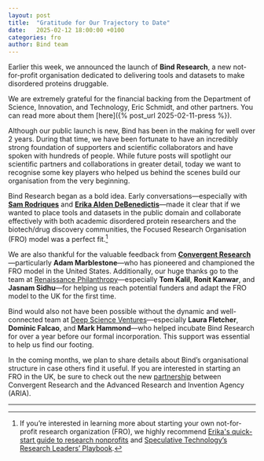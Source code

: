 ```yaml
---
layout: post
title:  "Gratitude for Our Trajectory to Date"
date:   2025-02-12 18:00:00 +0100
categories: fro
author: Bind team
---
```

Earlier this week, we announced the launch of **Bind Research**, a new not-for-profit organisation dedicated to delivering tools and datasets to make disordered proteins druggable.

We are extremely grateful for the financial backing from the Department of Science, Innovation, and Technology, Eric Schmidt, and other partners. You can read more about them [here]({% post_url 2025-02-11-press %}).

Although our public launch is new, Bind has been in the making for well over 2 years. During that time, we have been fortunate to have an incredibly strong foundation of supporters and scientific collaborators and have spoken with hundreds of people. While future posts will spotlight our scientific partners and collaborations in greater detail, today we want to recognise some key players who helped us behind the scenes build our organisation from the very beginning.

Bind Research began as a bold idea. Early conversations—especially with [**Sam Rodriques**](https://www.sam-rodriques.com/) and [**Erika Alden DeBenedictis**](https://www.erikadebenedictis.com/)—made it clear that if we wanted to place tools and datasets in the public domain and collaborate effectively with both academic disordered protein researchers and the biotech/drug discovery communities, the Focused Research Organisation (FRO) model was a perfect fit.[^1]

We are also thankful for the valuable feedback from [**Convergent Research**](https://www.convergentresearch.org/)—particularly **Adam Marblestone**—who has pioneered and championed the FRO model in the United States. Additionally, our huge thanks go to the team at [Renaissance Philanthropy](https://renaissancephilanthropy.org/)—especially **Tom Kalil**, **Ronit Kanwar**, and **Jasnam Sidhu**—for helping us reach potential funders and adapt the FRO model to the UK for the first time.

Bind would also not have been possible without the dynamic and well-connected team at [Deep Science Ventures](https://www.deepscienceventures.com/)—especially **Laura Fletcher**, **Dominic Falcao**, and **Mark Hammond**—who helped incubate Bind Research for over a year before our formal incorporation. This support was essential to help us find our footing.

In the coming months, we plan to share details about Bind’s organisational structure in case others find it useful. If you are interested in starting an FRO in the UK, be sure to check out the new [partnership](https://www.convergentresearch.org/blog/aria-collaboration) between Convergent Research and the Advanced Research and Invention Agency (ARIA).

---

[^1]: If you’re interested in learning more about starting your own not-for-profit research organization (FRO), we highly recommend [Erika's quick-start guide to research nonprofits](https://erikaaldendeb.substack.com/p/erikas-quick-start-guide-to-research) and [Speculative Technology’s Research Leaders’ Playbook](https://spec.tech/library/research-leaders-playbook).

